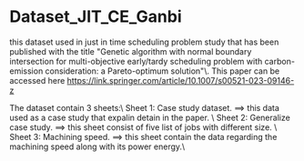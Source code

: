 # Dataset_JIT_CE_Ganbi
this dataset used in just in time scheduling problem study that has been published with the title "Genetic algorithm with normal boundary intersection for multi-objective early/tardy scheduling problem with carbon-emission consideration: a Pareto-optimum solution"\\. 
This paper can be accessed here https://link.springer.com/article/10.1007/s00521-023-09146-z

The dataset contain 3 sheets:\\
Sheet 1: Case study dataset. ==> this data used as a case study that expalin detain in the paper. \\
Sheet 2: Generalize case study. ==> this sheet consist of five list of jobs with different size. \\
Sheet 3: Machining speed. ==> this sheet contain the data regarding the machining speed along with its power energy.\\
